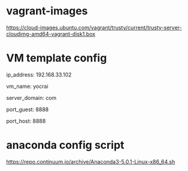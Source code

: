 # vagrant-images
https://cloud-images.ubuntu.com/vagrant/trusty/current/trusty-server-cloudimg-amd64-vagrant-disk1.box

# VM template config
ip_address: 192.168.33.102

vm_name: yocrai

server_domain: com

port_guest: 8888

port_host: 8888

# anaconda config script
https://repo.continuum.io/archive/Anaconda3-5.0.1-Linux-x86_64.sh
